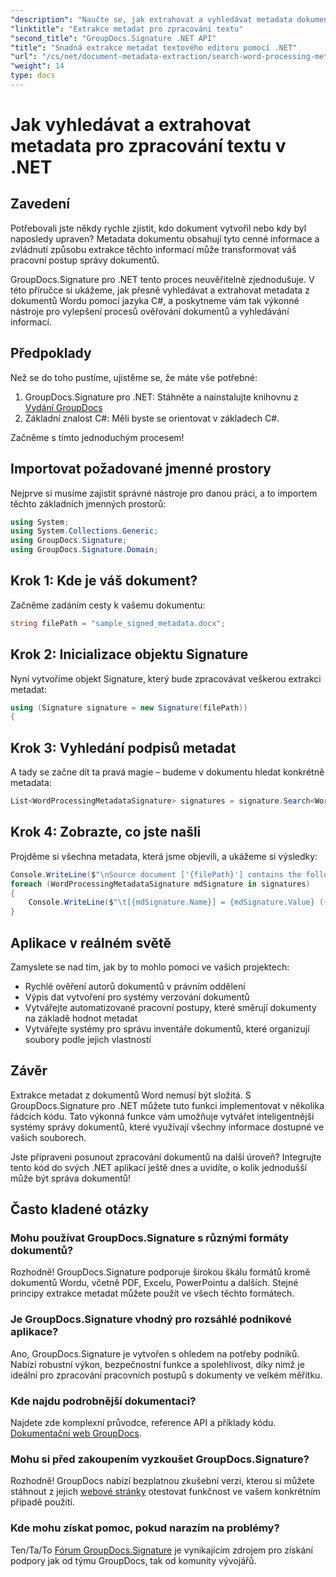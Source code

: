 ```yaml
---
"description": "Naučte se, jak extrahovat a vyhledávat metadata dokumentů Word v jazyce C# pomocí GroupDocs.Signature. Zjednodušte si správu dokumentů s tímto podrobným návodem."
"linktitle": "Extrakce metadat pro zpracování textu"
"second_title": "GroupDocs.Signature .NET API"
"title": "Snadná extrakce metadat textového editoru pomocí .NET"
"url": "/cs/net/document-metadata-extraction/search-word-processing-metadata-extraction/"
"weight": 14
type: docs
---
```

# Jak vyhledávat a extrahovat metadata pro zpracování textu v .NET

## Zavedení

Potřebovali jste někdy rychle zjistit, kdo dokument vytvořil nebo kdy byl naposledy upraven? Metadata dokumentu obsahují tyto cenné informace a zvládnutí způsobu extrakce těchto informací může transformovat váš pracovní postup správy dokumentů.

GroupDocs.Signature pro .NET tento proces neuvěřitelně zjednodušuje. V této příručce si ukážeme, jak přesně vyhledávat a extrahovat metadata z dokumentů Wordu pomocí jazyka C#, a poskytneme vám tak výkonné nástroje pro vylepšení procesů ověřování dokumentů a vyhledávání informací.

## Předpoklady

Než se do toho pustíme, ujistěme se, že máte vše potřebné:

1. GroupDocs.Signature pro .NET: Stáhněte a nainstalujte knihovnu z [Vydání GroupDocs](https://releases.groupdocs.com/signature/net/)
2. Základní znalost C#: Měli byste se orientovat v základech C#.

Začněme s tímto jednoduchým procesem!

## Importovat požadované jmenné prostory

Nejprve si musíme zajistit správné nástroje pro danou práci, a to importem těchto základních jmenných prostorů:

```csharp
using System;
using System.Collections.Generic;
using GroupDocs.Signature;
using GroupDocs.Signature.Domain;
```

## Krok 1: Kde je váš dokument?

Začněme zadáním cesty k vašemu dokumentu:

```csharp
string filePath = "sample_signed_metadata.docx";
```

## Krok 2: Inicializace objektu Signature

Nyní vytvoříme objekt Signature, který bude zpracovávat veškerou extrakci metadat:

```csharp
using (Signature signature = new Signature(filePath))
{
```

## Krok 3: Vyhledání podpisů metadat

A tady se začne dít ta pravá magie – budeme v dokumentu hledat konkrétně metadata:

```csharp
List<WordProcessingMetadataSignature> signatures = signature.Search<WordProcessingMetadataSignature>(SignatureType.Metadata);
```

## Krok 4: Zobrazte, co jste našli

Projděme si všechna metadata, která jsme objevili, a ukážeme si výsledky:

```csharp
Console.WriteLine($"\nSource document ['{filePath}'] contains the following signatures:");
foreach (WordProcessingMetadataSignature mdSignature in signatures)
{
    Console.WriteLine($"\t[{mdSignature.Name}] = {mdSignature.Value} ({mdSignature.Type})");
}
```

## Aplikace v reálném světě

Zamyslete se nad tím, jak by to mohlo pomoci ve vašich projektech:
- Rychlé ověření autorů dokumentů v právním oddělení
- Výpis dat vytvoření pro systémy verzování dokumentů
- Vytvářejte automatizované pracovní postupy, které směrují dokumenty na základě hodnot metadat
- Vytvářejte systémy pro správu inventáře dokumentů, které organizují soubory podle jejich vlastností

## Závěr

Extrakce metadat z dokumentů Word nemusí být složitá. S GroupDocs.Signature pro .NET můžete tuto funkci implementovat v několika řádcích kódu. Tato výkonná funkce vám umožňuje vytvářet inteligentnější systémy správy dokumentů, které využívají všechny informace dostupné ve vašich souborech.

Jste připraveni posunout zpracování dokumentů na další úroveň? Integrujte tento kód do svých .NET aplikací ještě dnes a uvidíte, o kolik jednodušší může být správa dokumentů!

## Často kladené otázky

### Mohu používat GroupDocs.Signature s různými formáty dokumentů?

Rozhodně! GroupDocs.Signature podporuje širokou škálu formátů kromě dokumentů Wordu, včetně PDF, Excelu, PowerPointu a dalších. Stejné principy extrakce metadat můžete použít ve všech těchto formátech.

### Je GroupDocs.Signature vhodný pro rozsáhlé podnikové aplikace?

Ano, GroupDocs.Signature je vytvořen s ohledem na potřeby podniků. Nabízí robustní výkon, bezpečnostní funkce a spolehlivost, díky nimž je ideální pro zpracování pracovních postupů s dokumenty ve velkém měřítku.

### Kde najdu podrobnější dokumentaci?

Najdete zde komplexní průvodce, reference API a příklady kódu. [Dokumentační web GroupDocs](https://tutorials.groupdocs.com/signature/net/).

### Mohu si před zakoupením vyzkoušet GroupDocs.Signature?

Rozhodně! GroupDocs nabízí bezplatnou zkušební verzi, kterou si můžete stáhnout z jejich [webové stránky](https://releases.groupdocs.com/) otestovat funkčnost ve vašem konkrétním případě použití.

### Kde mohu získat pomoc, pokud narazím na problémy?

Ten/Ta/To [Fórum GroupDocs.Signature](https://forum.groupdocs.com/c/signature/13) je vynikajícím zdrojem pro získání podpory jak od týmu GroupDocs, tak od komunity vývojářů.